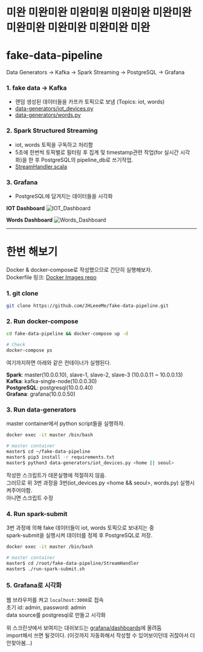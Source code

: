 # 미완 미완미완 미완미원 미완미완 미완미완 미완미완 미완미완 미완미완 미완


# fake-data-pipeline
Data Generators -> Kafka -> Spark Streaming -> PostgreSQL -> Grafana

### 1. fake data -> Kafka
- 랜덤 생성된 데이터들을 카프카 토픽으로 보냄 (Topics: iot, words)
- [data-generators/iot_devices.py](https://github.com/JHLeeeMe/fake-data-pipeline/blob/master/data-generators/iot_devices.py)
- [data-generators/words.py](https://github.com/JHLeeeMe/fake-data-pipeline/blob/master/data-generators/words.py)

### 2. Spark Structured Streaming
- iot, words 토픽을 구독하고 처리함
- 5초에 한번씩 토픽별로 필터링 후 집계 및 timestamp관련 작업(for 실시간 시각화)을 한 후 PostgreSQL의 pipeline_db로 쓰기작업.
- [StreamHandler.scala](https://github.com/JHLeeeMe/fake-data-pipeline/blob/master/StreamHandler/src/main/scala/StreamHandler.scala)

### 3. Grafana
- PostgreSQL에 담겨지는 데이터들을 시각화

**IOT Dashboard**
![IOT_Dashboard](https://user-images.githubusercontent.com/31606119/98818999-ab5e8400-246f-11eb-8b6c-cc4a220758bd.png)

**Words Dashboard**
![Words_Dashboard](https://user-images.githubusercontent.com/31606119/98819004-ac8fb100-246f-11eb-9f1e-99548f1cd30f.png)

---

# 한번 해보기
Docker & docker-compose로 작성했으므로 간단히 실행해보자.  
Dockerfile 링크: [Docker Images repo](https://github.com/JHLeeeMe/docker-images)
### 1. git clone
```bash
git clone https://github.com/JHLeeeMe/fake-data-pipeline.git
```
### 2. Run docker-compose
```bash
cd fake-data-pipeline && docker-compose up -d

# Check
docker-compose ps
```

여기까지하면 아래와 같은 컨테이너가 실행된다.  

**Spark**: master(10.0.0.10), slave-1, slave-2, slave-3 (10.0.0.11 ~ 10.0.0.13)  
**Kafka**: kafka-single-node(10.0.0.30)  
**PostgreSQL**: postgresql(10.0.0.40)  
**Grafana**: grafana(10.0.0.50)

### 3. Run data-generators
master container에서 python script들을 실행하자.
```bash
docker exec -it master /bin/bash

# master container
master$ cd ~/fake-data-pipeline
master$ pip3 install -r requirements.txt
master$ python3 data-generators/iot_devices.py <home || seoul>
```
작성한 스크립트가 데몬실행에 적절하지 않음.  
그러므로 위 3번 과정을 3번(iot_devices.py <home && seoul>, words.py) 실행시켜주어야함.  
아니면 스크립트 수정

### 4. Run spark-submit
3번 과정에 의해 fake 데이터들이 iot, words 토픽으로 보내지는 중  
spark-submit을 실행시켜 데이터를 정제 후 PostgreSQL로 저장.
```bash
docker exec -it master /bin/bash

# master container
master$ cd /root/fake-data-pipeline/StreamHandler
master$ ./run-spark-submit.sh
```

### 5. Grafana로 시각화
웹 브라우저를 켜고 ```localhost:3000```로 접속  
초기 id: admin, password: admin  
data source를 postgresql로 만들고 시각화  

위 스크린샷에서 보여지는 대쉬보드는 [grafana/dashboards](https://github.com/JHLeeeMe/fake-data-pipeline/tree/master/grafana/dashboards/)에 올려둠  
import해서 쓰면 될것이다. (이것까지 자동화해서 작성할 수 있어보이던데 귀찮아서 더 안찾아봄...)

